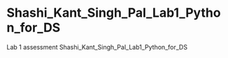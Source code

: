 # Shashi_Kant_Singh_Pal_Lab1_Python_for_DS
 Lab 1 assessment
Shashi_Kant_Singh_Pal_Lab1_Python_for_DS
